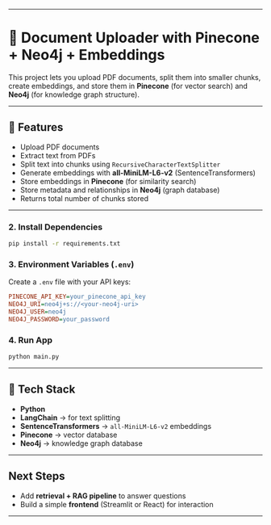
---

# 📄 Document Uploader with Pinecone + Neo4j + Embeddings

This project lets you upload PDF documents, split them into smaller chunks, create embeddings, and store them in **Pinecone** (for vector search) and **Neo4j** (for knowledge graph structure).

---

## 🚀 Features

* Upload PDF documents
* Extract text from PDFs
* Split text into chunks using `RecursiveCharacterTextSplitter`
* Generate embeddings with **all-MiniLM-L6-v2** (SentenceTransformers)
* Store embeddings in **Pinecone** (for similarity search)
* Store metadata and relationships in **Neo4j** (graph database)
* Returns total number of chunks stored

---



### 2. Install Dependencies

```bash
pip install -r requirements.txt
```

### 3. Environment Variables (`.env`)

Create a `.env` file with your API keys:

```ini
PINECONE_API_KEY=your_pinecone_api_key
NEO4J_URI=neo4j+s://<your-neo4j-uri>
NEO4J_USER=neo4j
NEO4J_PASSWORD=your_password
```

### 4. Run App

```bash
python main.py
```

---

## 🔧 Tech Stack

* **Python**
* **LangChain** → for text splitting
* **SentenceTransformers** → `all-MiniLM-L6-v2` embeddings
* **Pinecone** → vector database
* **Neo4j** → knowledge graph database

---

##  Next Steps

* Add **retrieval + RAG pipeline** to answer questions
* Build a simple **frontend** (Streamlit or React) for interaction

---

